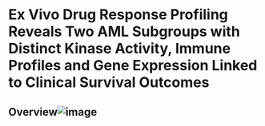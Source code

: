 # Ex Vivo Drug Response Profiling Reveals Two AML Subgroups with Distinct Kinase Activity, Immune Profiles and Gene Expression Linked to Clinical Survival Outcomes

## Overview![image](https://github.com/user-attachments/assets/5df78699-cc15-4992-b459-96ef3a507449)



